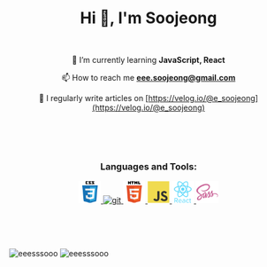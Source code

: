 

<!--
**eeesssooo/eeesssooo** is a ✨ _special_ ✨ repository because its `README.md` (this file) appears on your GitHub profile.

Here are some ideas to get you started:

- 🔭 I’m currently working on ...
- 🌱 I’m currently learning ...
- 👯 I’m looking to collaborate on ...
- 🤔 I’m looking for help with ...
- 💬 Ask me about ...
- 📫 How to reach me: ...
- 😄 Pronouns: ...
- ⚡ Fun fact: ...
-->

<h1 align="center">Hi 👋, I'm Soojeong</h1>
</br>
<div align="center">  

  🌱 I’m currently learning **JavaScript, React**
  </br>
  
  📫 How to reach me **eee.soojeong@gmail.com**
  
  📝 I regularly write articles on [https://velog.io/@e_soojeong](https://velog.io/@e_soojeong)
</div>

 </br> </br> </br>
<h3 align="center">Languages and Tools:</h3>
<p align="center"> <a href="https://www.w3schools.com/css/" target="_blank"> <img src="https://raw.githubusercontent.com/devicons/devicon/master/icons/css3/css3-original-wordmark.svg" alt="css3" width="40" height="40"/> </a> <a href="https://git-scm.com/" target="_blank"> <img src="https://www.vectorlogo.zone/logos/git-scm/git-scm-icon.svg" alt="git" width="40" height="40"/> </a> <a href="https://www.w3.org/html/" target="_blank"> <img src="https://raw.githubusercontent.com/devicons/devicon/master/icons/html5/html5-original-wordmark.svg" alt="html5" width="40" height="40"/> </a> <a href="https://developer.mozilla.org/en-US/docs/Web/JavaScript" target="_blank"> <img src="https://raw.githubusercontent.com/devicons/devicon/master/icons/javascript/javascript-original.svg" alt="javascript" width="40" height="40"/> </a> <a href="https://reactjs.org/" target="_blank"> <img src="https://raw.githubusercontent.com/devicons/devicon/master/icons/react/react-original-wordmark.svg" alt="react" width="40" height="40"/> </a> <a href="https://sass-lang.com" target="_blank"> <img src="https://raw.githubusercontent.com/devicons/devicon/master/icons/sass/sass-original.svg" alt="sass" width="40" height="40"/> </a> </p>

</br> </br> </br>
<p style="display:flex">
<img src="https://github-readme-stats.vercel.app/api/top-langs?username=eeesssooo&show_icons=true&theme=cobalt&locale=en&layout=compact" alt="eeesssooo" />
&nbsp;<img src="https://github-readme-stats.vercel.app/api?username=eeesssooo&show_icons=true&theme=cobalt&locale=en" alt="eeesssooo" /></p>

